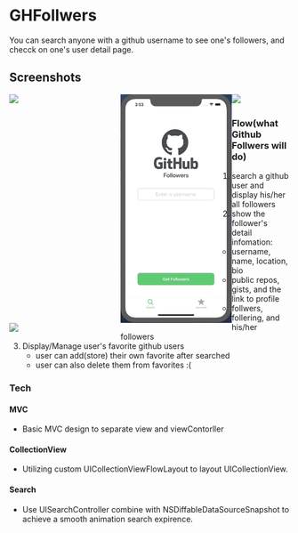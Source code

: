 # GHFollwers
You can search anyone with a github username to see one's followers, and checck on one's user detail page.
 
## Screenshots
<img src="GHPreviewAssets/GHF-Search.gif" width=200 align=left>
<img src="GHPreviewAssets/GHF-SearchWithNoFollower.gif" width=200 align=left>
<img src="GHPreviewAssets/GHF-UserInfo.gif" width=200 align=left>
<img src="GHPreviewAssets/GHF-Favorites(add).gif" width=200>


### Flow(what Github Follwers will do)
  1. search a github user and display his/her all followers
  2. show the follower's detail infomation:
      - username, name, location, bio
      - public repos, gists, and the link to profile
      - follwers, follering, and his/her followers
  3. Display/Manage user's favorite github users
      - user can add(store) their own favorite after searched
      - user can also delete them from favorites :(

### Tech
#### MVC
  - Basic MVC design to separate view and viewContorller
  
#### CollectionView
  - Utilizing custom UICollectionViewFlowLayout to layout UICollectionView.
  
#### Search
  - Use UISearchController combine with NSDiffableDataSourceSnapshot to achieve a smooth animation search expirence.
